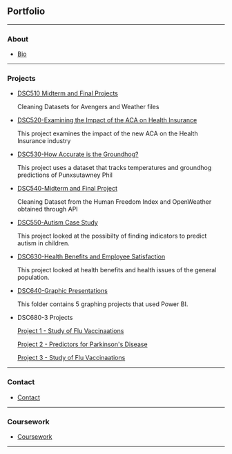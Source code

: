 ## Portfolio

---

### About 

+ [Bio](/cv)

---

### Projects

+ [DSC510 Midterm and Final Projects](https://github.com/chhathaway71/DSC-510)

    Cleaning Datasets for Avengers and Weather files
    
+ [DSC520-Examining the Impact of the ACA on Health Insurance](https://github.com/chhathaway71/DSC-520)

    This project examines the impact of the new ACA on the Health Insurance industry
    
+ [DSC530-How Accurate is the Groundhog?](https://github.com/chhathaway71/DSC-530)

    This project uses a dataset that tracks temperatures and groundhog predictions of Punxsutawney Phil
    
+ [DSC540-Midterm and Final Project](https://github.com/chhathaway71/DSC-540)

    Cleaning Dataset from the Human Freedom Index and OpenWeather obtained through API
    
    
+ [DSC550-Autism Case Study](https://github.com/chhathaway71/DSC-550)

    This project looked at the possibilty of finding indicators to predict autism in children.
    
+ [DSC630-Health Benefits and Employee Satisfaction](https://github.com/chhathaway71/DSC-630)

    This project looked at health benefits and health issues of the general population.
    
+ [DSC640-Graphic Presentations](https://github.com/chhathaway71/DSC-640)

    This folder contains 5 graphing projects that used Power BI.
     
+ DSC680-3 Projects

    [Project 1 - Study of Flu Vaccinaations](https://github.com/chhathaway71/DSC-680/tree/master/Project%201)
    
    [Project 2 - Predictors for Parkinson's Disease](https://github.com/chhathaway71/DSC-680/tree/master/Project%202)
    
    [Project 3 - Study of Flu Vaccinaations](https://github.com/chhathaway71/DSC-680/tree/master/Project%203)
    
---

### Contact

+ [Contact](/contact)

---

### Coursework

+ [Coursework](/coursework)



---
